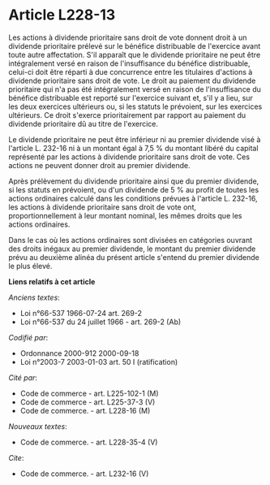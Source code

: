 # Article L228-13

Les actions à dividende prioritaire sans droit de vote donnent droit à un dividende prioritaire prélevé sur le bénéfice
distribuable de l'exercice avant toute autre affectation. S'il apparaît que le dividende prioritaire ne peut être
intégralement versé en raison de l'insuffisance du bénéfice distribuable, celui-ci doit être réparti à due concurrence entre
les titulaires d'actions à dividende prioritaire sans droit de vote. Le droit au paiement du dividende prioritaire qui n'a
pas été intégralement versé en raison de l'insuffisance du bénéfice distribuable est reporté sur l'exercice suivant et, s'il
y a lieu, sur les deux exercices ultérieurs ou, si les statuts le prévoient, sur les exercices ultérieurs. Ce droit s'exerce
prioritairement par rapport au paiement du dividende prioritaire dû au titre de l'exercice.

Le dividende prioritaire ne peut être inférieur ni au premier dividende visé à l'article L. 232-16 ni à un montant égal à 7,5
% du montant libéré du capital représenté par les actions à dividende prioritaire sans droit de vote. Ces actions ne peuvent
donner droit au premier dividende.

Après prélèvement du dividende prioritaire ainsi que du premier dividende, si les statuts en prévoient, ou d'un dividende de
5 % au profit de toutes les actions ordinaires calculé dans les conditions prévues à l'article L. 232-16, les actions à
dividende prioritaire sans droit de vote ont, proportionnellement à leur montant nominal, les mêmes droits que les actions
ordinaires.

Dans le cas où les actions ordinaires sont divisées en catégories ouvrant des droits inégaux au premier dividende, le montant
du premier dividende prévu au deuxième alinéa du présent article s'entend du premier dividende le plus élevé.

**Liens relatifs à cet article**

_Anciens textes_:

  - Loi n°66-537 1966-07-24 art. 269-2
  - Loi n°66-537 du 24 juillet 1966 - art. 269-2 (Ab)

_Codifié par_:

  - Ordonnance 2000-912 2000-09-18
  - Loi n°2003-7 2003-01-03 art. 50 I (ratification)

_Cité par_:

  - Code de commerce - art. L225-102-1 (M)
  - Code de commerce - art. L225-37-3 (V)
  - Code de commerce. - art. L228-16 (M)

_Nouveaux textes_:

  - Code de commerce. - art. L228-35-4 (V)

_Cite_:

  - Code de commerce. - art. L232-16 (V)
